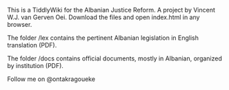This is a TiddlyWiki for the Albanian Justice Reform.
A project by Vincent W.J. van Gerven Oei.
Download the files and open index.html in any browser.

The folder /lex contains the pertinent Albanian legislation in 
English translation (PDF).

The folder /docs contains official documents, mostly in Albanian, organized by institution (PDF).

Follow me on @ontakragoueke


